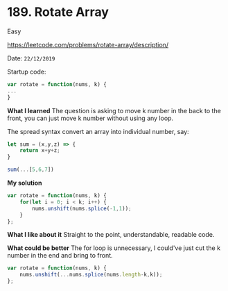 # 189. Rotate Array

<Badge type="success">Easy</Badge>

<Note>https://leetcode.com/problems/rotate-array/description/</Note>

Date: `22/12/2019`

Startup code:

```js
var rotate = function(nums, k) {
...
}
```

**What I learned** The question is asking to move k number in the back to the front, you can just move k number without using any loop.

The spread syntax convert an array into individual number, say:

```js
let sum = (x,y,z) => {
    return x+y+z;
}

sum(...[5,6,7])
```

**My solution**

```js
var rotate = function(nums, k) {
    for(let i = 0; i < k; i++) {
        nums.unshift(nums.splice(-1,1));
    }
};
```

**What I like about it** Straight to the point, understandable, readable code.

**What could be better** The for loop is unnecessary, I could've just cut the k number in the end and bring to front.

```js
var rotate = function(nums, k) {
    nums.unshift(...nums.splice(nums.length-k,k));
};
```